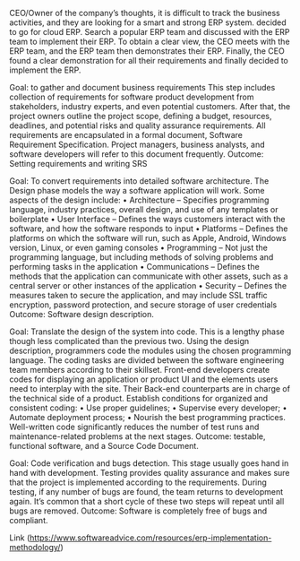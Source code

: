  
  CEO/Owner of the company’s thoughts, it is difficult to track the business activities, and they are looking for a smart and strong ERP system. decided to go for cloud ERP. Search a popular ERP team and discussed with the ERP team to implement their ERP. To obtain a clear view, the CEO meets with the ERP team, and the ERP team then demonstrates their ERP. Finally, the CEO found a clear demonstration for all their requirements and finally decided to implement the ERP.
 
 Goal: to gather and document business requirements 
This step includes collection of requirements for software product development from stakeholders, industry experts, and even potential customers. After that, the project owners outline the project scope, defining a budget, resources, deadlines, and potential risks and quality assurance requirements. All requirements are encapsulated in a formal document, Software Requirement Specification. Project managers, business analysts, and software developers will refer to this document frequently.
Outcome: Setting requirements and writing SRS

 Goal: To convert requirements into detailed software architecture.
The Design phase models the way a software application will work. Some aspects of the design include:
•	Architecture – Specifies programming language, industry practices, overall design, and use of any templates or boilerplate
•	User Interface – Defines the ways customers interact with the software, and how the software responds to input
•	Platforms – Defines the platforms on which the software will run, such as Apple, Android, Windows version, Linux, or even gaming consoles
•	Programming – Not just the programming language, but including methods of solving problems and performing tasks in the application
•	Communications – Defines the methods that the application can communicate with other assets, such as a central server or other instances of the application
•	Security – Defines the measures taken to secure the application, and may include SSL traffic encryption, password protection, and secure storage of user credentials
Outcome: Software design description.

 
 Goal: Translate the design of the system into code.
This is a lengthy phase though less complicated than the previous two. Using the design description, programmers code the modules using the chosen programming language. The coding tasks are divided between the software engineering team members according to their skillset. Front-end developers create codes for displaying an application or product UI and the elements users need to interplay with the site. Their Back-end counterparts are in charge of the technical side of a product.
Establish conditions for organized and consistent coding:
•	Use proper guidelines;
•	Supervise every developer;
•	Automate deployment process;
•	Nourish the best programming practices.
Well-written code significantly reduces the number of test runs and maintenance-related problems at the next stages. 
Outcome: testable, functional software, and a Source Code Document.



 Goal: Code verification and bugs detection.
This stage usually goes hand in hand with development. Testing provides quality assurance and makes sure that the project is implemented according to the requirements. During testing, if any number of bugs are found, the team returns to development again. It’s common that a short cycle of these two steps will repeat until all bugs are removed.
Outcome: Software is completely free of bugs and compliant.


 

 


 






Link
(https://www.softwareadvice.com/resources/erp-implementation-methodology/)
